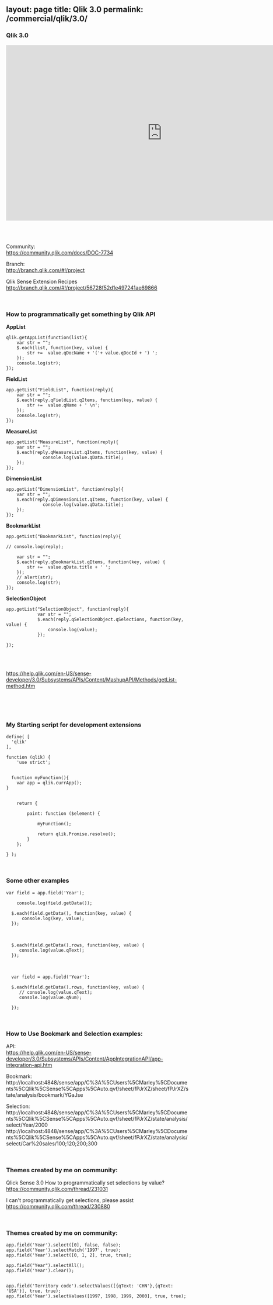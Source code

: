 
layout: page
title: Qlik 3.0
permalink: /commercial/qlik/3.0/
---


### Qlik 3.0


<div align="center">

<iframe width="853" height="480" src="https://www.youtube.com/embed/xT0KPWtrgMg" frameborder="0" allowfullscreen></iframe>

</div>


<br/><br/>

Community:  
https://community.qlik.com/docs/DOC-7734

Branch:  
http://branch.qlik.com/#!/project

Qlik Sense Extension Recipes  
http://branch.qlik.com/#!/project/56728f52d1e497241ae69866


<br/>

### How to programmatically get something by Qlik API


**AppList**


    qlik.getAppList(function(list){
        var str = "";
        $.each(list, function(key, value) {
            str +=  value.qDocName + '('+ value.qDocId + ') ';
        });
        console.log(str);
    });



**FieldList**


    app.getList("FieldList", function(reply){
    	var str = "";
    	$.each(reply.qFieldList.qItems, function(key, value) {
    		str +=  value.qName + ' \n';
    	});
    	console.log(str);
    });


**MeasureList**


	app.getList("MeasureList", function(reply){
		var str = "";
		$.each(reply.qMeasureList.qItems, function(key, value) {
		          console.log(value.qData.title);
		});
	});


**DimensionList**


	app.getList("DimensionList", function(reply){
		var str = "";
		$.each(reply.qDimensionList.qItems, function(key, value) {
		          console.log(value.qData.title);
		});
	});



**BookmarkList**

	app.getList("BookmarkList", function(reply){

	// console.log(reply);

		var str = "";
		$.each(reply.qBookmarkList.qItems, function(key, value) {
			str +=  value.qData.title + ' ';
		});
		// alert(str);
		console.log(str);
	});


**SelectionObject**


	app.getList("SelectionObject", function(reply){
				var str = "";
				$.each(reply.qSelectionObject.qSelections, function(key, value) {
					console.log(value);
				});

	});



<br/>
<br/>

https://help.qlik.com/en-US/sense-developer/3.0/Subsystems/APIs/Content/MashupAPI/Methods/getList-method.htm


<br/>
<br/>

<br/>

### My Starting script for development extensions


    define( [
      'qlik'
    ],

    function (qlik) {
    	'use strict';


      function myFunction(){
    	var app = qlik.currApp();
    }


    	return {

    		paint: function ($element) {

    			myFunction();

    			return qlik.Promise.resolve();
    		}
    	};

    } );



<br/>


### Some other examples



	var field = app.field('Year');

        console.log(field.getData());

	  $.each(field.getData(), function(key, value) {
		  console.log(key, value);
	  });


<br/>


	  $.each(field.getData().rows, function(key, value) {
		 console.log(value.qText);
	  });


<br/>

      var field = app.field('Year');

	  $.each(field.getData().rows, function(key, value) {
		 // console.log(value.qText);
		 console.log(value.qNum);

	  });




<br/>

### How to Use Bookmark and Selection examples:

API:  
https://help.qlik.com/en-US/sense-developer/3.0/Subsystems/APIs/Content/AppIntegrationAPI/app-integration-api.htm


Bookmark:
http://localhost:4848/sense/app/C%3A%5CUsers%5CMarley%5CDocuments%5CQlik%5CSense%5CApps%5CAuto.qvf/sheet/fPJrXZ/sheet/fPJrXZ/state/analysis/bookmark/YGaJse

Selection:
http://localhost:4848/sense/app/C%3A%5CUsers%5CMarley%5CDocuments%5CQlik%5CSense%5CApps%5CAuto.qvf/sheet/fPJrXZ/state/analysis/select/Year/2000  
http://localhost:4848/sense/app/C%3A%5CUsers%5CMarley%5CDocuments%5CQlik%5CSense%5CApps%5CAuto.qvf/sheet/fPJrXZ/state/analysis/select/Car%20sales/100;120;200;300





<br/>

### Themes created by me on community:

Qlick Sense 3.0 How to programmatically set selections by value?  
https://community.qlik.com/thread/231031  

I can't programmatically get selections, please assist  
https://community.qlik.com/thread/230880



<br/>

### Themes created by me on community:


    app.field('Year').select([0], false, false);
    app.field('Year').selectMatch('1997', true);
    app.field('Year').select([0, 1, 2], true, true);

    app.field("Year").selectAll();
    app.field('Year').clear();


    app.field('Territory code').selectValues([{qText: 'CHN'},{qText: 'USA'}], true, true);
    app.field('Year').selectValues([1997, 1998, 1999, 2000], true, true);
